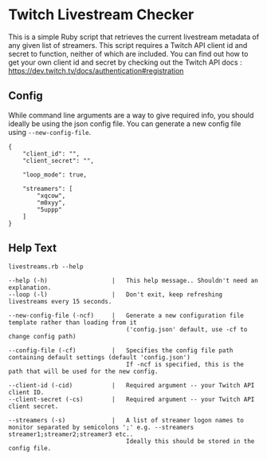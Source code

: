 # Twitch Livestream Checker
This is a simple Ruby script that retrieves the current livestream metadata of any given list of streamers. This script requires a Twitch API client id and secret to function, neither of which are included. You can find out how to get your own client id and secret by checking out the Twitch API docs : https://dev.twitch.tv/docs/authentication#registration

## Config
While command line arguments are a way to give required info, you should ideally be using the json config file. You can generate a new config file using `--new-config-file`.
```
{
    "client_id": "",
    "client_secret": "",

    "loop_mode": true,

    "streamers": [
        "xqcow",
        "m0xyy",
        "5uppp"
    ]
}
```

## Help Text
`livestreams.rb --help`
```
--help (-h)                  |   This help message.. Shouldn't need an explanation.
--loop (-l)                  |   Don't exit, keep refreshing livestreams every 15 seconds.

--new-config-file (-ncf)     |   Generate a new configuration file template rather than loading from it
                                 ('config.json' default, use -cf to change config path)

--config-file (-cf)          |   Specifies the config file path containing default settings (default 'config.json')
                                 If -ncf is specified, this is the path that will be used for the new config.

--client-id (-cid)           |   Required argument -- your Twitch API client ID.
--client-secret (-cs)        |   Required argument -- your Twitch API client secret.

--streamers (-s)             |   A list of streamer logon names to monitor separated by semicolons ';' e.g. --streamers streamer1;streamer2;streamer3 etc..
                                 Ideally this should be stored in the config file.
```



